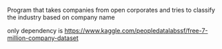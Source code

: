 Program that takes companies from open corporates and tries to classify the industry based on company name

only dependency is https://www.kaggle.com/peopledatalabssf/free-7-million-company-dataset
